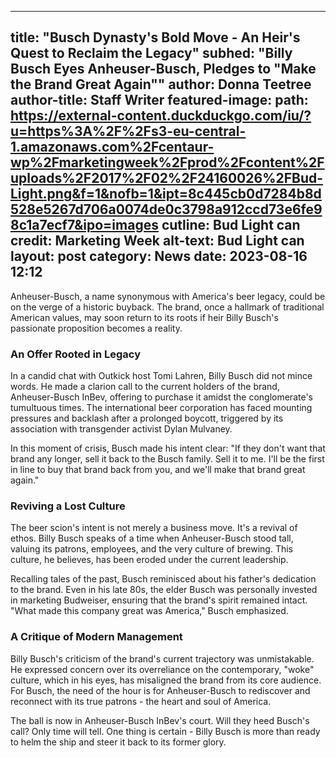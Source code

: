 

---
title: "Busch Dynasty's Bold Move - An Heir's Quest to Reclaim the Legacy"
subhed: "Billy Busch Eyes Anheuser-Busch, Pledges to "Make the Brand Great Again""
author: Donna Teetree
author-title: Staff Writer
featured-image: 
  path: https://external-content.duckduckgo.com/iu/?u=https%3A%2F%2Fs3-eu-central-1.amazonaws.com%2Fcentaur-wp%2Fmarketingweek%2Fprod%2Fcontent%2Fuploads%2F2017%2F02%2F24160026%2FBud-Light.png&f=1&nofb=1&ipt=8c445cb0d7284b8d528e5267d706a0074de0c3798a912ccd73e6fe98c1a7ecf7&ipo=images
  cutline: Bud Light can
  credit: Marketing Week
  alt-text: Bud Light can
layout: post
category: News
date: 2023-08-16 12:12
---

Anheuser-Busch, a name synonymous with America's beer legacy, could be on the verge of a historic buyback. The brand, once a hallmark of traditional American values, may soon return to its roots if heir Billy Busch's passionate proposition becomes a reality.

### An Offer Rooted in Legacy

In a candid chat with Outkick host Tomi Lahren, Billy Busch did not mince words. He made a clarion call to the current holders of the brand, Anheuser-Busch InBev, offering to purchase it amidst the conglomerate's tumultuous times. The international beer corporation has faced mounting pressures and backlash after a prolonged boycott, triggered by its association with transgender activist Dylan Mulvaney.

In this moment of crisis, Busch made his intent clear: "If they don't want that brand any longer, sell it back to the Busch family. Sell it to me. I'll be the first in line to buy that brand back from you, and we'll make that brand great again."

### Reviving a Lost Culture

The beer scion's intent is not merely a business move. It's a revival of ethos. Billy Busch speaks of a time when Anheuser-Busch stood tall, valuing its patrons, employees, and the very culture of brewing. This culture, he believes, has been eroded under the current leadership.

Recalling tales of the past, Busch reminisced about his father's dedication to the brand. Even in his late 80s, the elder Busch was personally invested in marketing Budweiser, ensuring that the brand's spirit remained intact. "What made this company great was America," Busch emphasized.

### A Critique of Modern Management

Billy Busch's criticism of the brand's current trajectory was unmistakable. He expressed concern over its overreliance on the contemporary, "woke" culture, which in his eyes, has misaligned the brand from its core audience. For Busch, the need of the hour is for Anheuser-Busch to rediscover and reconnect with its true patrons - the heart and soul of America.

The ball is now in Anheuser-Busch InBev's court. Will they heed Busch's call? Only time will tell. One thing is certain - Billy Busch is more than ready to helm the ship and steer it back to its former glory.

